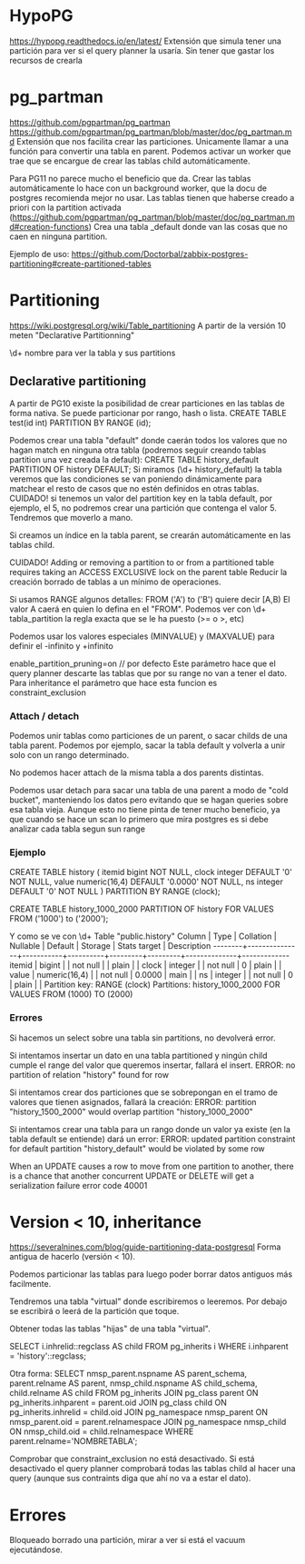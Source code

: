 # HypoPG
https://hypopg.readthedocs.io/en/latest/
Extensión que simula tener una partición para ver si el query planner la usaría. Sin tener que gastar los recursos de crearla

# pg_partman
https://github.com/pgpartman/pg_partman
https://github.com/pgpartman/pg_partman/blob/master/doc/pg_partman.md
Extensión que nos facilita crear las particiones.
Unicamente llamar a una función para convertir una tabla en parent.
Podemos activar un worker que trae que se encargue de crear las tablas child automáticamente.

Para PG11 no parece mucho el beneficio que da.
Crear las tablas automáticamente lo hace con un background worker, que la docu de postgres recomienda mejor no usar.
Las tablas tienen que haberse creado a priori con la partition activada (https://github.com/pgpartman/pg_partman/blob/master/doc/pg_partman.md#creation-functions)
Crea una tabla _default donde van las cosas que no caen en ninguna partition.

Ejemplo de uso: https://github.com/Doctorbal/zabbix-postgres-partitioning#create-partitioned-tables



# Partitioning
https://wiki.postgresql.org/wiki/Table_partitioning
A partir de la versión 10 meten "Declarative Partitionning"

\d+ nombre
  para ver la tabla y sus partitions


## Declarative partitioning
A partir de PG10 existe la posibilidad de crear particiones en las tablas de forma nativa.
Se puede particionar por rango, hash o lista.
CREATE TABLE test(id int) PARTITION BY RANGE (id);

Podemos crear una tabla "default" donde caerán todos los valores que no hagan match en ninguna otra tabla (podremos seguir creando tablas partition una vez creada la default):
CREATE TABLE history_default PARTITION OF history DEFAULT;
Si miramos (\d+ history_default) la tabla veremos que las condiciones se van poniendo dinámicamente para matchear el resto de casos que no estén definidos en otras tablas.
CUIDADO! si tenemos un valor del partition key en la tabla default, por ejemplo, el 5, no podremos crear una partición que contenga el valor 5. Tendremos que moverlo a mano.

Si creamos un índice en la tabla parent, se crearán automáticamente en las tablas child.

CUIDADO! Adding or removing a partition to or from a partitioned table requires taking an ACCESS EXCLUSIVE lock on the parent table
Reducir la creación borrado de tablas a un mínimo de operaciones.


Si usamos RANGE algunos detalles:
FROM ('A') to ('B')  quiere decir [A,B)
El valor A caerá en quien lo defina en el "FROM".
Podemos ver con \d+ tabla_partition la regla exacta que se le ha puesto (>= o >, etc)

Podemos usar los valores especiales (MINVALUE) y (MAXVALUE) para definir el -infinito y +infinito


enable_partition_pruning=on  // por defecto
Este parámetro hace que el query planner descarte las tablas que por su range no van a tener el dato.
Para inheritance el parámetro que hace esta funcion es constraint_exclusion


### Attach / detach
Podemos unir tablas como particiones de un parent, o sacar childs de una tabla parent.
Podemos por ejemplo, sacar la tabla default y volverla a unir solo con un rango determinado.

No podemos hacer attach de la misma tabla a dos parents distintas.

Podemos usar detach para sacar una tabla de una parent a modo de "cold bucket", manteniendo los datos pero evitando que se hagan queries sobre esa tabla vieja.
Aunque esto no tiene pinta de tener mucho beneficio, ya que cuando se hace un scan lo primero que mira postgres es si debe analizar cada tabla segun sun range


### Ejemplo
CREATE TABLE history (
  itemid                   bigint                                    NOT NULL,
  clock                    integer         DEFAULT '0'               NOT NULL,
  value                    numeric(16,4)   DEFAULT '0.0000'          NOT NULL,
  ns                       integer         DEFAULT '0'               NOT NULL
) PARTITION BY RANGE (clock);

CREATE TABLE history_1000_2000 PARTITION OF history FOR VALUES FROM ('1000') to ('2000');

Y como se ve con \d+
                                     Table "public.history"
 Column |     Type      | Collation | Nullable | Default | Storage | Stats target | Description
--------+---------------+-----------+----------+---------+---------+--------------+-------------
 itemid | bigint        |           | not null |         | plain   |              |
 clock  | integer       |           | not null | 0       | plain   |              |
 value  | numeric(16,4) |           | not null | 0.0000  | main    |              |
 ns     | integer       |           | not null | 0       | plain   |              |
Partition key: RANGE (clock)
Partitions: history_1000_2000 FOR VALUES FROM (1000) TO (2000)




### Errores
Si hacemos un select sobre una tabla sin partitions, no devolverá error.

Si intentamos insertar un dato en una tabla partitioned y ningún child cumple el range del valor que queremos insertar, fallará el insert.
  ERROR:  no partition of relation "history" found for row

Si intentamos crear dos particiones que se sobrepongan en el tramo de valores que tienen asignados, fallará la creación:
  ERROR:  partition "history_1500_2000" would overlap partition "history_1000_2000"

Si intentamos crear una tabla para un rango donde un valor ya existe (en la tabla default se entiende) dará un error:
  ERROR:  updated partition constraint for default partition "history_default" would be violated by some row


When an UPDATE causes a row to move from one partition to another, there is a chance that another concurrent UPDATE or DELETE will get a serialization failure error
  code 40001




# Version < 10, inheritance
https://severalnines.com/blog/guide-partitioning-data-postgresql
Forma antigua de hacerlo (versión < 10).



Podemos particionar las tablas para luego poder borrar datos antiguos más facilmente.

Tendremos una tabla "virtual" donde escribiremos o leeremos. Por debajo se escribirá o leerá de la partición que toque.

Obtener todas las tablas "hijas" de una tabla "virtual".

SELECT i.inhrelid::regclass AS child
FROM   pg_inherits i
WHERE  i.inhparent = 'history'::regclass;

Otra forma:
SELECT
    nmsp_parent.nspname AS parent_schema,
    parent.relname      AS parent,
    nmsp_child.nspname  AS child_schema,
    child.relname       AS child
FROM pg_inherits
    JOIN pg_class parent            ON pg_inherits.inhparent = parent.oid
    JOIN pg_class child             ON pg_inherits.inhrelid   = child.oid
    JOIN pg_namespace nmsp_parent   ON nmsp_parent.oid  = parent.relnamespace
    JOIN pg_namespace nmsp_child    ON nmsp_child.oid   = child.relnamespace
WHERE parent.relname='NOMBRETABLA';


Comprobar que constraint_exclusion no está desactivado.
Si está desactivado el query planner comprobará todas las tablas child al hacer una query (aunque sus contraints diga que ahí no va a estar el dato).


# Errores
Bloqueado borrado una partición, mirar a ver si está el vacuum ejecutándose.
